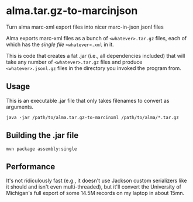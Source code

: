 # alma.tar.gz-to-marcinjson
Turn alma marc-xml export files into nicer marc-in-json jsonl files

Alma exports marc-xml files as a bunch of `<whatever>.tar.gz` files, each of which has the _single file_ `<whatever>.xml` in it.

This is code that creates a fat .jar (i.e., all dependencies included) that will take any number of `<whatever>.tar.gz` files and produce
`<whatever>.jsonl.gz` files in the directory you invoked the program from. 

## Usage

This is an executable .jar file that only takes filenames to convert as arguments. 

```
java -jar /path/to/alma.tar.gz-to-marcinxml /path/to/alma/*.tar.gz

```

## Building the .jar file

`mvn package assembly:single`

## Performance

It's not ridiculously fast (e.g., it doesn't use Jackson custom serializers like it should and isn't even multi-threaded), 
but it'll convert the University of Michigan's full export of some 14.5M records on my laptop in about 15mn. 
